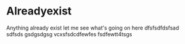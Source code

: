 # Alreadyexist
Anything already exist
let me see what's going on here
dfsfsdfdsfsad
sdfsds
gsdgsdgsg
vcxsfsdcdfewfes
fsdfewtt4tsgs
